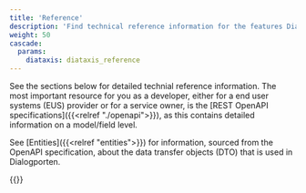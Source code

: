 ```yaml
---
title: 'Reference'
description: 'Find technical reference information for the features Dialgporten offers'
weight: 50
cascade:
  params:
    diataxis: diataxis_reference
---
```


See the sections below for detailed technial reference information. The most important resource for you as a developer, either for a end user systems (EUS) provider or for a service owner, is the [REST OpenAPI specifications]({{<relref "./openapi">}}), as this contains detailed information on a model/field level. 

See [Entities]({{<relref "entities">}}) for information, sourced from the OpenAPI specification, about the data transfer objects (DTO) that is used in Dialogporten.

{{<children />}}

